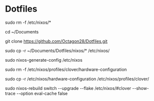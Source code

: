 # Dotfiles

sudo rm -f /etc/nixos/*

cd ~/Documents

git clone https://github.com/Octagon28/Dotfiles.git

sudo cp -r ~/Documents/Dotfiles/nixos/* /etc/nixos/

sudo nixos-generate-config /etc/nixos

sudo rm -f /etc/nixos/profiles/clover/hardware-configuration

sudo cp -r /etc/nixos/hardware-configuration /etc/nixos/profiles/clover/

sudo nixos-rebuild switch --upgrade --flake /etc/nixos/#clover --show-trace --option eval-cache false

